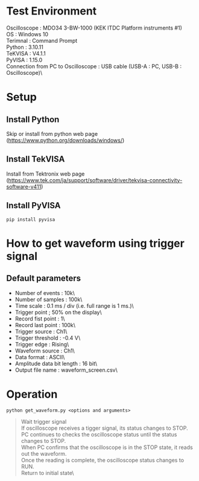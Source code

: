 # Test Environment
Oscilloscope : MDO34 3-BW-1000 (KEK ITDC Platform instruments #1)\
OS : Windows 10\
Terimnal : Command Prompt\
Python : 3.10.11\
TeKVISA : V4.1.1\
PyVISA : 1.15.0\
Connection from PC to Oscilloscope : USB cable (USB-A : PC, USB-B : Oscilloscope)\

# Setup
## Install Python
Skip or install from python web page (https://www.python.org/downloads/windows/)
## Install TekVISA
Install from Tektronix web page (https://www.tek.com/ja/support/software/driver/tekvisa-connectivity-software-v411)
## Install PyVISA
```
pip install pyvisa
```

# How to get waveform using trigger signal

## Default parameters
- Number of events : 10k\
- Number of samples : 100k\
- Time scale : 0.1 ms / div (i.e. full range is 1 ms.)\
- Trigger point ; 50% on the display\
- Record fist point : 1\
- Record last point : 100k\
- Trigger source : Ch1\
- Trigger threshold : -0.4 V\
- Trigger edge : Rising\
- Waveform source : Ch1\
- Data format : ASCII\
- Amplitude data bit length : 16 bit\
- Output file name : waveform\_screen.csv\

# Operation
```
python get_waveform.py <options and arguments>
```
> Wait trigger signal\
> If oscilloscope receives a tigger signal, its status changes to STOP.\
> PC continues to checks the oscilloscope status until the status changes to STOP.\
> When PC confirms that the oscilloscope is in the STOP state, it reads out the waveform.\
> Once the reading is complete, the oscilloscope status changes to RUN.\
> Return to initial state\
